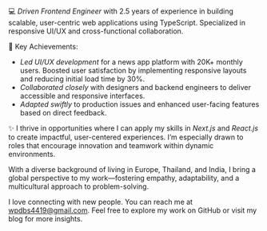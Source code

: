 💻 _Driven Frontend Engineer_ with 2.5 years of experience in building scalable, user-centric web applications using TypeScript. Specialized in responsive UI/UX and cross-functional collaboration.

📍 Key Achievements:

- _Led UI/UX development_ for a news app platform with 20K+ monthly users. Boosted user satisfaction by implementing responsive layouts and reducing initial load time by 30%.
- _Collaborated closely_ with designers and backend engineers to deliver accessible and responsive interfaces.
- _Adapted swiftly_ to production issues and enhanced user-facing features based on direct feedback.

✨ I thrive in opportunities where I can apply my skills in _Next.js_ and _React.js_ to create impactful, user-centered experiences. I’m especially drawn to roles that encourage innovation and teamwork within dynamic environments.

With a diverse background of living in Europe, Thailand, and India, I bring a global perspective to my work—fostering empathy, adaptability, and a multicultural approach to problem-solving.

I love connecting with new people. You can reach me at wpdbs4419@gmail.com. Feel free to explore my work on GitHub or visit my blog for more insights.
